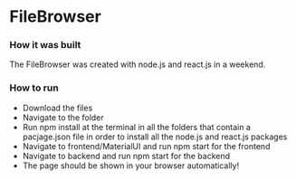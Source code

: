 # FileBrowser
### How it was built
The FileBrowser was created with node.js and react.js in a weekend.

### How to run
- Download the files
- Navigate to the folder
- Run npm install at the terminal in all the folders that contain a pacjage.json file in order to install all the node.js and react.js packages
- Navigate to frontend/MaterialUI and run npm start for the frontend
- Navigate to backend and run npm start for the backend
- The page should be shown in your browser automatically!
